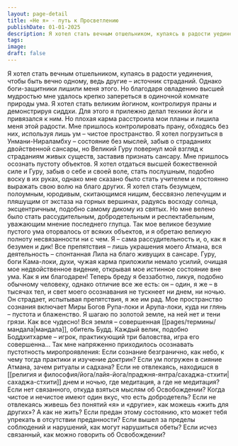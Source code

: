 ```yaml
---
layout: page-detail
title: «Не я» - путь к Просветлению
publishDate: 01-01-2025
description: Я хотел стать вечным отшельником, купаясь в радости уединения, чтобы быть вечно одному, ведь другие – источник страданий.
tags:
image:
draft: false
---
```

Я хотел стать вечным отшельником, купаясь в радости уединения, чтобы быть вечно одному, ведь другие – источник страданий. Однако боги-защитники лишили меня этого. Но благодаря овладению высшей мудростью мне удалось крепко запереться в одиночной комнате природы ума. Я хотел стать великим йогином, контролируя праны и демонстрируя сиддхи. Для этого я прилежно делал техники йоги и привязался к ним. Но плохая карма расстроила мои планы и лишила меня этой радости. Мне пришлось контролировать прану, обходясь без них, используя лишь ум – чистое пространство. Я хотел погрузиться в Унмани-Нираламбху – состояние без мыслей, забыв о страданиях двойственной сансары, но Великий Гуру повернул мой взгляд к страданиям живых существ, заставив признать сансару. Мне пришлось осознать пустоту объектов. Я хотел отдаться высшей божественной силе и Гуру, забыв о себе и своей воле, стать послушным, подобно воску в их руках, однако мне сказано было стать учителем и постоянно выражать свою волю на благо других. Я хотел стать безумцем, полоумным, юродивым, скитающимся нищим, бессвязно лепечущим и пляшущим от экстаза на горных вершинах, радуясь восходу солнца, эксцентричным, подобно самому дикому из святых. Но мне велено было стать рассудительным, добродетельным и респектабельным, уважающим мнение последнего глупца. Так мое великое безумие пустого ума оторвалось от всяких объектов, и я обретаю великую полноту несвязанности ни с чем. Я – сама рассудительность и, о, как я безумен и дик! Все препятствия – лишь украшения моего Атмана, вся деятельность – спонтанная Лила на благо живущих в сансаре. Гуру, боги Кама-локи, духи, чужая карма приложили немало усилий, очищая мое недвойственное видение, открывая мое истинное состояние вне ума. Как я им благодарен! Теперь бреду я беззаботно, ликуя, подобно обычному человеку, однако отличие все же есть: он – один, я же – в тысячах тел, и свет моего осознавания не тускнеет ни днем, ни ночью. Он страдает, испытывая препятствия, я же им рад. Мое пространство сознания включает Миры Богов Рупа-локи и Арупа-локи, куда ни глянь – пустота и блаженство. Я шагаю по золотой земле, на ней нет и тени грязи. Как все чудесно! Вся земля – совершенная [[pages/термины/мандала|мандала]], обитель Будд. Каждый велик, подобно Боддхитхарме – игрок, практикующий три баловства, игра его совершенна… Так мне напряженно приходилось осознавать пустотность миропроявления: Если сознание безгранично, как небо, к чему тогда практики и изучение доктрин? Если ум погружен в сияние Атмана, зачем ритуалы и садхана? Если не отвлекаясь, находишся в [[религия и философия/йога/лайя-йога/праджня-янтра/сахаджа-стхити|сахаджа-стхити]] днем и ночью, где медитация, а где не медитация? Если нет связанного, откуда взяться мыслям об Освобождении? Когда чистое и нечистое имеют один вкус, что есть добродетель? Если не отвлекаясь живешь без понятий «я» и «другие», как можешь «жить для других»? А как не жить? Если предан этому состоянию, кто может тебя упрекать в отсутствии преданности? Если вышел за пределы соблюдений и нарушений, как могут нарушиться обеты? Если исчез связанный, как можно говорить об Освобождении?